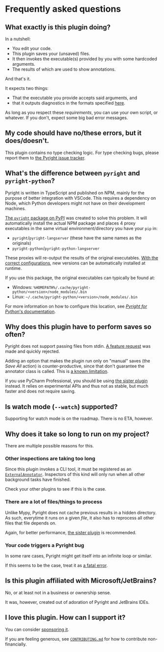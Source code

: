# Frequently asked questions


## What exactly is this plugin doing?

In a nutshell:

* You edit your code.
* This plugin saves your (unsaved) files.
* It then invokes the executable(s) provided by you
  with some hardcoded arguments.
* The results of which are used to show annotations.

And that's it.

It expects two things:

* That the executable you provide accepts said arguments, and
* that it outputs diagnostics in the formats specified [here][1].

As long as you respect these <em>requirements</em>,
you can use your own script, or whatever.
If you don't, expect some big bad error messages.


## My code should have no/these errors, but it does/doesn't.

This plugin contains no type checking logic.
For type checking bugs, please report them to [the Pyright issue tracker][2].


## What's the difference between `pyright` and `pyright-python`?

Pyright is written in TypeScript and published on NPM,
mainly for the purpose of better integration with VSCode.
This requires a dependency on Node, which Python developers
might not have on their development machines.

[The `pyright` package on PyPI][3] was created to solve this problem.
It will automatically install the actual NPM package and
places 4 proxy executables in the same virtual environment/directory
you have your `pip` in:

* `pyright`/`pyright-langserver` (these have the same names as the originals)
* `pyright-python`/`pyright-python-langserver`

These proxies will re-output the results of the original executables.
[With the correct configurations][4],
new versions can be automatically installed at runtime.

If you use this package, the original executables can typically be found at:

* Windows: `%HOMEPATH%/.cache/pyright-python/<version>/node_modules/.bin`
* Linux: `~/.cache/pyright-python/<version>/node_modules/.bin`

For more information on how to configure this location,
see [*Pyright for Python*'s documentation][5].


## Why does this plugin have to perform saves so often?

Pyright does not support passing files from stdin.
[A feature request][6] was made and quickly rejected.

Adding an option that makes the plugin run only on "manual" saves
(the *Save All* action) is counter-productive, since that don't guarantee
the annotator class is called. This is [a known limitation][7].

If you use PyCharm Professional, you should be using
[the sister plugin][8] instead. It relies on experimental APIs and
thus not as stable, but much faster and does not require saving.


## Is watch mode (`--watch`) supported?

Supporting for watch mode is on the roadmap.
There is no ETA, however.


## Why does it take so long to run on my project?

There are multiple possible reasons for this.

### Other inspections are taking too long

Since this plugin invokes a CLI tool, it must be registered
as an [`ExternalAnnotator`][9]. Inspectors of this kind will
only run when all other background tasks have finished.

Check your other plugins to see if this is the case.

### There are a lot of files/things to process

Unlike Mypy, Pyright does not cache previous results in a hidden directory.
As such, everytime it runs on a given <em>file</em>, it also has to reprocess
all other files that file depends on.

Again, for better performance, [the sister plugin][8] is recommended.

### Your code triggers a Pyright bug

In some rare cases, Pyright might get itself into an infinite loop or similar.

If this seems to be the case, treat it as [a fatal error][10].


## Is this plugin affiliated with Microsoft/JetBrains?

No, or at least not in a business or ownership sense.

It was, however, created out of adoration of Pyright and JetBrains IDEs.


## I love this plugin. How can I support it?

You can consider [sponsoring it][8].

If you are feeling generous, see [`CONTRIBUTING.md`][11]
for how to contribute non-financially.


  [1]: https://microsoft.github.io/pyright/#/command-line?id=json-output
  [2]: https://github.com/microsoft/pyright/issues
  [3]: https://pypi.org/project/pyright/
  [4]: https://github.com/RobertCraigie/pyright-python/blob/HEAD/README.md#automatically-keeping-pyright-up-to-date
  [5]: https://github.com/RobertCraigie/pyright-python/blob/HEAD/README.md#modify-npm-package-location
  [6]: https://github.com/microsoft/pyright/issues/7282
  [7]: https://github.com/InSyncWithFoo/pyright-for-pycharm/issues/10
  [8]: https://github.com/sponsors/InSyncWithFoo
  [9]: https://plugins.jetbrains.com/docs/intellij/syntax-highlighting-and-error-highlighting.html#external-annotator
  [10]: problems.md#fatal-error
  [11]: https://github.com/InSyncWithFoo/pyright-for-pycharm/blob/master/CONTRIBUTING.md
